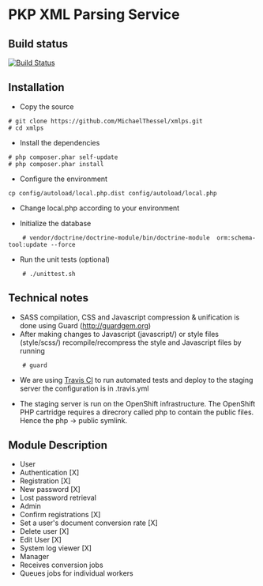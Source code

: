 PKP XML Parsing Service
=======================
Build status
------------
[![Build Status](https://travis-ci.org/MichaelThessel/xmlps.png?branch=master)](https://travis-ci.org/MichaelThessel/xmlps)

Installation
------------
* Copy the source

```
# git clone https://github.com/MichaelThessel/xmlps.git
# cd xmlps
```
* Install the dependencies

```
# php composer.phar self-update
# php composer.phar install
```
* Configure the environment

```
cp config/autoload/local.php.dist config/autoload/local.php
```
* Change local.php according to your environment

* Initialize the database

```
    # vendor/doctrine/doctrine-module/bin/doctrine-module  orm:schema-tool:update --force
```
* Run the unit tests (optional)

```
    # ./unittest.sh
```

Technical notes
---------------
* SASS compilation, CSS and Javascript compression & unification is done using Guard (http://guardgem.org)
* After making changes to Javascript (javascript/) or style files (style/scss/) recompile/recompress the style and Javascript files by running

```
    # guard
```

* We are using [Travis CI](https://travis-ci.org/) to run automated tests and deploy to the staging server the configuration is in .travis.yml

* The staging server is run on the OpenShift infrastructure. The OpenShift PHP cartridge requires a direcrory called php to contain the public files. Hence the php -> public symlink.


Module Description
------------------
* User
 * Authentication [X]
 * Registration [X]
 * New password [X]
 * Lost password retrieval
* Admin
 * Confirm registrations [X]
 * Set a user's document conversion rate [X]
 * Delete user [X]
 * Edit User [X]
 * System log viewer [X]
* Manager
 * Receives conversion jobs
 * Queues jobs for individual workers
